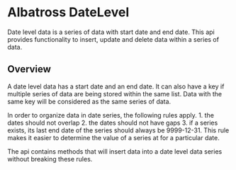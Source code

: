 # Albatross DateLevel
Date level data is a series of data with start date and end date.  This api provides functionality to insert, update and delete data within a series of data.

## Overview
A date level data has a start date and an end date.  It can also have a key if multiple series of data are being stored within the same list.  Data with the same key will be considered as the same series of data.  

In order to organize data in date series, the following rules apply.
	1. the dates should not overlap
	2. the dates should not have gaps
	3. if a series exists, its last end date of the series should always be 9999-12-31.  This rule makes it easier to determine the value of a series at for a particular date.

The api contains methods that will insert data into a date level data series without breaking these rules.